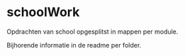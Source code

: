 # schoolWork

Opdrachten van school opgesplitst in mappen per module.

Bijhorende informatie in de readme per folder.
